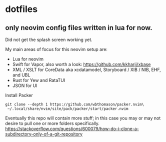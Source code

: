 # dotfiles
## only neovim config files written in lua for now.
Did not get the splash screen working yet.

My main areas of focus for this neovim setup are:
* Lua for neovim
* Swift for Vapor, also worth a look: https://github.com/kkharji/xbase
* XML / XSLT for CoreData aka xcdatamodel, Storyboard / XIB / NIB, EHF, and UBL
* Rust for Yew and RataTUI
* JSON for UI

Install Packer
```
git clone --depth 1 https://github.com/wbthomason/packer.nvim\
 ~/.local/share/nvim/site/pack/packer/start/packer.nvim
```

Eventually this repo will contain more stuff; in this case you may or may not desire to pull one or more folders specifically. https://stackoverflow.com/questions/600079/how-do-i-clone-a-subdirectory-only-of-a-git-repository
